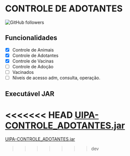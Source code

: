 # CONTROLE DE ADOTANTES

![GitHub followers](https://img.shields.io/github/followers/aguinaldosantana) 

## Funcionalidades
- [X] Controle de Animais
- [X] Controle de Adotantes
- [X] Controle de Vacinas
- [ ] Controle de Adoção
- [ ] Vacinados
- [ ] Níveis de acesso adm, consulta, operação.

## Executável JAR
<<<<<<< HEAD
[UIPA-CONTROLE_ADOTANTES.jar](https://github.com/aguinaldosantana/cadastro_animais/blob/master/UipaControleAdotantes.jar)
=======
[UIPA-CONTROLE_ADOTANTES.jar](https://github.com/aguinaldosantana/cadastro_animais/blob/master/UipaControleAdotantes.jar)

>>>>>>> dev
